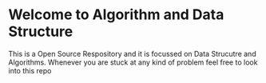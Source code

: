 # Welcome to Algorithm and Data Structure 
This is a Open Source Respository and it is focussed on Data Strucutre and Algorithms. Whenever you are stuck at any kind of problem feel free to look into this repo 
